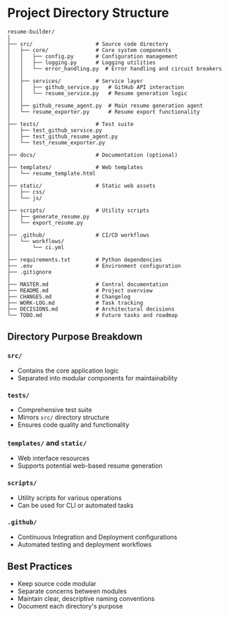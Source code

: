 # Project Directory Structure

```
resume-builder/
│
├── src/                    # Source code directory
│   ├── core/               # Core system components
│   │   ├── config.py       # Configuration management
│   │   ├── logging.py      # Logging utilities
│   │   └── error_handling.py  # Error handling and circuit breakers
│   │
│   ├── services/           # Service layer
│   │   ├── github_service.py   # GitHub API interaction
│   │   └── resume_service.py   # Resume generation logic
│   │
│   ├── github_resume_agent.py  # Main resume generation agent
│   └── resume_exporter.py      # Resume export functionality
│
├── tests/                  # Test suite
│   ├── test_github_service.py
│   ├── test_github_resume_agent.py
│   └── test_resume_exporter.py
│
├── docs/                   # Documentation (optional)
│
├── templates/              # Web templates
│   └── resume_template.html
│
├── static/                 # Static web assets
│   ├── css/
│   └── js/
│
├── scripts/                # Utility scripts
│   ├── generate_resume.py
│   └── export_resume.py
│
├── .github/                # CI/CD workflows
│   └── workflows/
│       └── ci.yml
│
├── requirements.txt        # Python dependencies
├── .env                    # Environment configuration
├── .gitignore
│
├── MASTER.md               # Central documentation
├── README.md               # Project overview
├── CHANGES.md              # Changelog
├── WORK-LOG.md             # Task tracking
├── DECISIONS.md            # Architectural decisions
└── TODO.md                 # Future tasks and roadmap
```

## Directory Purpose Breakdown

### `src/`
- Contains the core application logic
- Separated into modular components for maintainability

### `tests/`
- Comprehensive test suite
- Mirrors `src/` directory structure
- Ensures code quality and functionality

### `templates/` and `static/`
- Web interface resources
- Supports potential web-based resume generation

### `scripts/`
- Utility scripts for various operations
- Can be used for CLI or automated tasks

### `.github/`
- Continuous Integration and Deployment configurations
- Automated testing and deployment workflows

## Best Practices
- Keep source code modular
- Separate concerns between modules
- Maintain clear, descriptive naming conventions
- Document each directory's purpose

